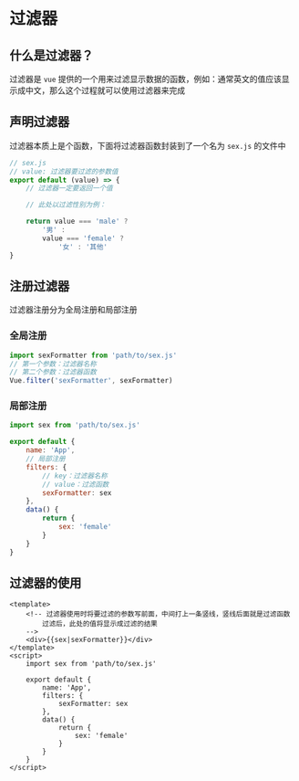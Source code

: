 # 过滤器
## 什么是过滤器？
过滤器是 `vue` 提供的一个用来过滤显示数据的函数，例如：通常英文的值应该显示成中文，那么这个过程就可以使用过滤器来完成

## 声明过滤器

过滤器本质上是个函数，下面将过滤器函数封装到了一个名为 `sex.js` 的文件中

```javascript
// sex.js
// value: 过滤器要过滤的参数值
export default (value) => {
    // 过滤器一定要返回一个值

    // 此处以过滤性别为例：

    return value === 'male' ?
        '男' :
        value === 'female' ?
            '女' : '其他'
}
```

## 注册过滤器

过滤器注册分为全局注册和局部注册

### 全局注册

```js
import sexFormatter from 'path/to/sex.js'
// 第一个参数：过滤器名称
// 第二个参数：过滤器函数
Vue.filter('sexFormatter', sexFormatter)
```

### 局部注册

```js
import sex from 'path/to/sex.js'

export default {
    name: 'App',
	// 局部注册
    filters: {
        // key：过滤器名称
        // value：过滤函数
        sexFormatter: sex
    },
    data() {
        return {
            sex: 'female'
        }
    }
}
```

## 过滤器的使用

```vue
<template>
	<!-- 过滤器使用时将要过滤的参数写前面，中间打上一条竖线，竖线后面就是过滤函数
		过滤后，此处的值将显示成过滤的结果
	-->
	<div>{{sex|sexFormatter}}</div>
</template>
<script>
    import sex from 'path/to/sex.js'
    
    export default {
        name: 'App',
        filters: {
            sexFormatter: sex
        },
        data() {
            return {
                sex: 'female'
            }
        }
    }
</script>
```
